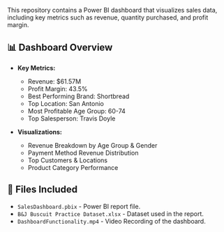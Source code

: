 This repository contains a Power BI dashboard that visualizes sales data, including key metrics such as revenue, quantity purchased, and profit margin.

## 📊 Dashboard Overview
- **Key Metrics:**
  - Revenue: $61.57M
  - Profit Margin: 43.5%
  - Best Performing Brand: Shortbread
  - Top Location: San Antonio
  - Most Profitable Age Group: 60-74
  - Top Salesperson: Travis Doyle

- **Visualizations:**
  - Revenue Breakdown by Age Group & Gender
  - Payment Method Revenue Distribution
  - Top Customers & Locations
  - Product Category Performance

## 📂 Files Included
- `SalesDashboard.pbix` - Power BI report file.
- `B&J Buscuit Practice Dataset.xlsx` - Dataset used in the report.
- `DashboardFunctionality.mp4` - Video Recording of the dashboard.
